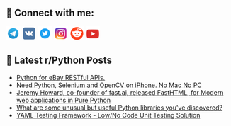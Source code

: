 ## 🔎 Connect with me:
[<img src="https://github.com/bullbesh/bullbesh/blob/main/images/Telegram.png" width="32" height="32" />](https://t.me/bullbesh)
[<img src="https://github.com/bullbesh/bullbesh/blob/main/images/VK.png" width="32" height="32" />](https://vk.com/bullbesh)
[<img src="https://github.com/bullbesh/bullbesh/blob/main/images/Twitter.png" width="32" height="32" />](https://twitter.com/bullbesh1)
[<img src="https://github.com/bullbesh/bullbesh/blob/main/images/Instagram.png" width="32" height="32" />](https://www.instagram.com/bullbesh)
[<img src="https://github.com/bullbesh/bullbesh/blob/main/images/Reddit.png" width="32" height="32" />](https://www.reddit.com/user/bullbesh)
[<img src="https://github.com/bullbesh/bullbesh/blob/main/images/YouTube.png" width="32" height="32" />](https://www.youtube.com/channel/UCtfjRs6uzgq5mfm8S06WTcg)

## 📕 Latest r/Python Posts
<!-- BLOG-POST-LIST:START -->
- [Python for eBay RESTful APIs.](https://www.reddit.com/r/Python/comments/1egt8ds/python_for_ebay_restful_apis/)
- [Need Python, Selenium and OpenCV on iPhone. No Mac No PC](https://www.reddit.com/r/Python/comments/1egt76d/need_python_selenium_and_opencv_on_iphone_no_mac/)
- [Jeremy Howard, co-founder of fast.ai, released FastHTML, for Modern web applications in Pure Python](https://www.reddit.com/r/Python/comments/1eghskf/jeremy_howard_cofounder_of_fastai_released/)
- [What are some unusual but useful Python libraries you&#39;ve discovered?](https://www.reddit.com/r/Python/comments/1egg99j/what_are_some_unusual_but_useful_python_libraries/)
- [YAML Testing Framework - Low/No Code Unit Testing Solution](https://www.reddit.com/r/Python/comments/1ege0kr/yaml_testing_framework_lowno_code_unit_testing/)
<!-- BLOG-POST-LIST:END -->
